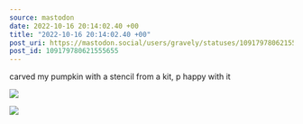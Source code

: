```yaml
---
source: mastodon
date: 2022-10-16 20:14:02.40 +00
title: "2022-10-16 20:14:02.40 +00"
post_uri: https://mastodon.social/users/gravely/statuses/109179780621555655
post_id: 109179780621555655
---
```

carved my pumpkin with a stencil from a kit, p happy with it


![](/images/109179780320303014.jpg)

![](/images/109179780541027396.jpg)

